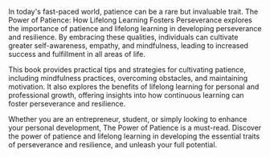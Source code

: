 In today's fast-paced world, patience can be a rare but invaluable trait. The Power of Patience: How Lifelong Learning Fosters Perseverance explores the importance of patience and lifelong learning in developing perseverance and resilience. By embracing these qualities, individuals can cultivate greater self-awareness, empathy, and mindfulness, leading to increased success and fulfillment in all areas of life.

This book provides practical tips and strategies for cultivating patience, including mindfulness practices, overcoming obstacles, and maintaining motivation. It also explores the benefits of lifelong learning for personal and professional growth, offering insights into how continuous learning can foster perseverance and resilience.

Whether you are an entrepreneur, student, or simply looking to enhance your personal development, The Power of Patience is a must-read. Discover the power of patience and lifelong learning in developing the essential traits of perseverance and resilience, and unleash your full potential.
